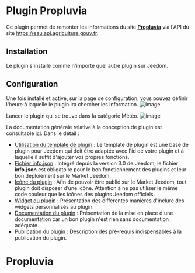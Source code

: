 # Plugin Propluvia

Ce plugin permet de remonter les informations du site [**Propluvia**](https://propluvia.developpement-durable.gouv.fr/propluviapublic/recherche-particulier) via l'API du site https://eau.api.agriculture.gouv.fr.

## Installation
Le plugin s'installe comme n'importe quel autre plugin sur Jeedom.

## Configuration
Une fois installé et activé, sur la page de configuration, vous pouvez définir l'heure à laquelle le plugin ira chercher les information.
![image](https://github.com/OUARZA/Propluvia/assets/34892335/84857d98-5694-40d4-ad00-e04770220738)

Lancer le plugin qui se trouve dans la catégorie Météo.
![image](https://github.com/OUARZA/Propluvia/assets/34892335/0db2b09b-a0c6-48fc-99f1-9fa58c3ad5da)




La documentation générale relative à la conception de plugin est consultable [ici](https://doc.jeedom.com/fr_FR/dev/). Dans le détail :   
* [Utilisation du template de plugin](https://doc.jeedom.com/fr_FR/dev/plugin_template) : Le template de plugin est une base de plugin pour Jeedom qui doit être adaptée avec l'id de votre plugin et à laquelle il suffit d'ajouter vos propres fonctions. 
* [Fichier info.json](https://doc.jeedom.com/fr_FR/dev/structure_info_json) : Intégré depuis la version 3.0 de Jeedom, le fichier **info.json** est obligatoire pour le bon fonctionnement des plugins et leur bon déploiement sur le Market Jeedom.
* [Icône du plugin](https://doc.jeedom.com/fr_FR/dev/Icone_de_plugin) : Afin de pouvoir être publié sur le Market Jeedom, tout plugin doit disposer d’une icône. Attention à ne pas utiliser le même code couleur que les icônes des plugins Jeedom officiels.
* [Widget du plugin](https://doc.jeedom.com/fr_FR/dev/widget_plugin) : Présentation des différentes manières d'inclure des widgets personnalisés au plugin.
* [Documentation du plugin](https://doc.jeedom.com/fr_FR/dev/documentation_plugin) : Présentation de la mise en place d'une documentation car un bon plugin n'est rien sans documentation adéquate.
* [Publication du plugin](https://doc.jeedom.com/fr_FR/dev/publication_plugin) : Description des pré-requis indispensables à la publication du plugin.
# Propluvia
